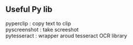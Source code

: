 ## Useful Py lib
pyperclip : copy text to clip  
pyscreenshot : take screeshot  
pytesseract : wrapper aroud tesseract OCR library  
